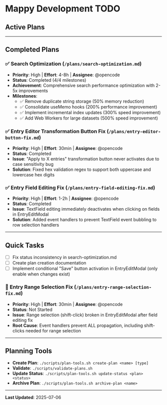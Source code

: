 # Mappy Development TODO

## Active Plans



---

## Completed Plans

### ✅ Search Optimization (`/plans/search-optimization.md`)
- **Priority**: High | **Effort**: 4-8h | **Assignee**: @opencode
- **Status**: Completed (4/4 milestones)
- **Achievement**: Comprehensive search performance optimization with 2-5x improvements
- **Milestones**: 
  - ✅ Remove duplicate string storage (50% memory reduction)
  - ✅ Consolidate useMemo hooks (200% performance improvement)
  - ✅ Implement incremental index updates (300% speed improvement)
  - ✅ Add Web Workers for large datasets (500% speed improvement)

### ✅ Entry Editor Transformation Button Fix (`/plans/entry-editor-button-fix.md`)
- **Priority**: High | **Effort**: 30min | **Assignee**: @opencode
- **Status**: Completed
- **Issue**: "Apply to X entries" transformation button never activates due to case sensitivity bug
- **Solution**: Fixed hex validation regex to support both uppercase and lowercase hex digits

### ✅ Entry Field Editing Fix (`/plans/entry-field-editing-fix.md`)
- **Priority**: High | **Effort**: 1-2h | **Assignee**: @opencode
- **Status**: Completed
- **Issue**: TextField editing immediately deactivates when clicking on fields in EntryEditModal
- **Solution**: Added event handlers to prevent TextField event bubbling to row selection handlers

---

## Quick Tasks
- [ ] Fix status inconsistency in search-optimization.md
- [ ] Create plan creation documentation
- [ ] Implement conditional "Save" button activation in EntryEditModal (only enable when changes exist)

### 🐛 Entry Range Selection Fix (`/plans/entry-range-selection-fix.md`)
- **Priority**: High | **Effort**: 30min | **Assignee**: @opencode
- **Status**: Not Started
- **Issue**: Range selection (shift-click) broken in EntryEditModal after field editing fix
- **Root Cause**: Event handlers prevent ALL propagation, including shift-clicks needed for range selection

---

## Planning Tools
- **Create Plan**: `./scripts/plan-tools.sh create-plan <name> [type]`
- **Validate**: `./scripts/validate-plans.sh`
- **Update Status**: `./scripts/plan-tools.sh update-status <plan> <status>`
- **Archive Plan**: `./scripts/plan-tools.sh archive-plan <name>`

---

**Last Updated**: 2025-07-06